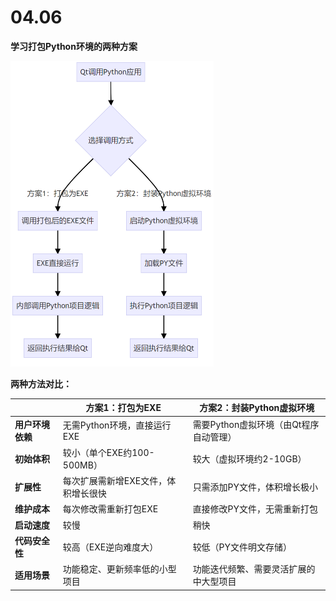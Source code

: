 # 04.06

**学习打包Python环境的两种方案**

<img src="04.07.assets/image-20250407222648424.png" alt="image-20250407222648424" style="zoom:50%;" />

**两种方法对比：**

|                  | **方案1：打包为EXE**                | **方案2：封装Python虚拟环境**          |
| ---------------- | ----------------------------------- | -------------------------------------- |
| **用户环境依赖** | 无需Python环境，直接运行EXE         | 需要Python虚拟环境（由Qt程序自动管理） |
| **初始体积**     | 较小（单个EXE约100-500MB）          | 较大（虚拟环境约2-10GB）               |
| **扩展性**       | 每次扩展需新增EXE文件，体积增长很快 | 只需添加PY文件，体积增长极小           |
| **维护成本**     | 每次修改需重新打包EXE               | 直接修改PY文件，无需重新打包           |
| **启动速度**     | 较慢                                | 稍快                                   |
| **代码安全性**   | 较高（EXE逆向难度大）               | 较低（PY文件明文存储）                 |
| **适用场景**     | 功能稳定、更新频率低的小型项目      | 功能迭代频繁、需要灵活扩展的中大型项目 |
